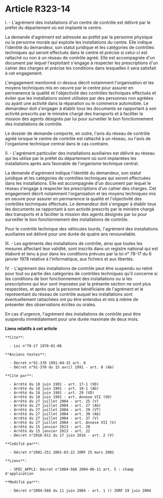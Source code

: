 # Article R323-14

I. - L'agrément des installations d'un centre de contrôle est délivré par le préfet du département où est implanté le centre.

La demande d'agrément est adressée au préfet par la personne physique ou la personne morale qui exploite les installations du
centre. Elle indique l'identité du demandeur, son statut juridique et les catégories de contrôles techniques qui seront
effectués dans le centre et précise si celui-ci est rattaché ou non à un réseau de contrôle agréé. Elle est accompagnée d'un
document par lequel l'exploitant s'engage à respecter les prescriptions d'un cahier des charges et précise les conditions
dans lesquelles il sera satisfait à cet engagement.

L'engagement mentionné ci-dessus décrit notamment l'organisation et les moyens techniques mis en oeuvre par le centre pour
assurer en permanence la qualité et l'objectivité des contrôles techniques effectués et éviter que les installations soient
utilisées par des personnes non agréées ou ayant une activité dans la réparation ou le commerce automobile. Le demandeur doit
s'engager à établir tous les documents se rapportant à son activité prescrits par le ministre chargé des transports et à
faciliter la mission des agents désignés par lui pour surveiller le bon fonctionnement des installations de contrôle.

Le dossier de demande comporte, en outre, l'avis du réseau de contrôle agréé lorsque le centre de contrôle est rattaché à un
réseau, ou l'avis de l'organisme technique central dans le cas contraire.

II. - L'agrément particulier des installations auxiliaires est délivré au réseau qui les utilise par le préfet du département
où sont implantées les installations après avis favorable de l'organisme technique central.

La demande d'agrément indique l'identité du demandeur, son statut juridique et les catégories de contrôles techniques qui
seront effectuées dans les installations. Elle est accompagnée d'un document par lequel le réseau s'engage à respecter les
prescriptions d'un cahier des charges. Cet engagement décrit notamment l'organisation et les moyens techniques mis en oeuvre
pour assurer en permanence la qualité et l'objectivité des contrôles techniques effectués. Le demandeur doit s'engager à
établir tous les documents se rapportant à son activité prescrits par le ministre chargé des transports et à faciliter la
mission des agents désignés par lui pour surveiller le bon fonctionnement des installations de contrôle.

Pour le contrôle technique des véhicules lourds, l'agrément des installations auxiliaires est délivré pour une durée de
quatre ans renouvelable.

III. - Les agréments des installations de contrôle, ainsi que toutes les mesures affectant leur validité, sont inscrits dans
un registre national qui est élaboré et tenu à jour dans les conditions prévues par la loi n° 78-17 du 6 janvier 1978
relative à l'informatique, aux fichiers et aux libertés.

IV. - L'agrément des installations de contrôle peut être suspendu ou retiré pour tout ou partie des catégories de contrôles
techniques qu'il concerne si les conditions de bon fonctionnement des installations ou si les prescriptions qui leur sont
imposées par la présente section ne sont plus respectées, et après que la personne bénéficiaire de l'agrément et le
représentant du réseau de contrôle auquel les installations sont éventuellement rattachées ont pu être entendus et mis à même
de présenter des observations écrites ou orales.

En cas d'urgence, l'agrément des installations de contrôle peut être suspendu immédiatement pour une durée maximale de deux
mois.

**Liens relatifs à cet article**

	**Cite**:

	  - Loi n°78-17 1978-01-06

	**Anciens textes**:

	  - Décret n°91-370 1991-04-15 art. 8
	  - Décret n°91-370 du 15 avril 1991 - art. 8 (Ab)

	**Cité par**:

	  - Arrêté du 18 juin 1991 - art. 17-1 (VD)
	  - Arrêté du 18 juin 1991 - art. 19-1 (Ab)
	  - Arrêté du 18 juin 1991 - art. 29 (VD)
	  - Arrêté du 18 juin 1991 - art. Annexe VII (VD)
	  - Arrêté du 27 juillet 2004 - art. 25 (V)
	  - Arrêté du 27 juillet 2004 - art. 27 (Ab)
	  - Arrêté du 27 juillet 2004 - art. 29 (VT)
	  - Arrêté du 27 juillet 2004 - art. 30 (Ab)
	  - Arrêté du 27 juillet 2004 - art. 37 (V)
	  - Arrêté du 27 juillet 2004 - art. Annexe VII (V)
	  - Arrêté du 15 janvier 2013 - art. 20
	  - Arrêté du 15 janvier 2013 - art. 22
	  - Décret n°2016-812 du 17 juin 2016 - art. 2 (V)

	**Codifié par**:

	  - Décret n°2001-251 2001-03-22 JORF 25 mars 2001

	**Liens**:

	  - SPEC_APPLI: Décret n°2004-568 2004-06-11 art. 5 : champ d'application

	**Modifié par**:

	  - Décret n°2004-568 du 11 juin 2004 - art. 1 () JORF 19 juin 2004
